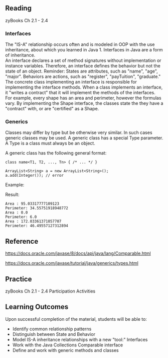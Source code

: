 ## Reading

zyBooks Ch 2.1 - 2.4


### Interfaces

The "IS-A" relationship occurs often and is modeled in OOP with the use inheritance, about which you learned in Java 1.
Interfaces in Java are a form of inheritance.  
An interface declares a set of method signatures without implementation  or instance variables. Therefore, an interface defines the behavior but not the state of an object.
Reminder: States are attributes, such as "name", "age", "major". Behaviors are actions, such as "register", "payTuition", "graduate."
The concrete class implementing an interface is responsible for implementing the interface methods.
When a class implements an interface, it "writes a contract" that it will implement the methods of the interfaces.
For example, every shape has an area and perimeter, however the formulas vary.
By implementing the Shape interface, the classes state the they have a "contract" with, or are "certified" as a Shape.

### Generics

Classes may differ by type but be otherwise very similar. In such cases generic classes may be used. 
A generic class has a special Type parameter. A Type is a class must always be an object.

A generic class has the following general format:

```
class name<T1, T2, ..., Tn> { /* ... */ }
```

```
ArrayList<String> a = new ArrayList<String>();
a.add(Integer()); // error
```


Example:

Result:

```
Area : 95.03317777109123
Perimeter: 34.55751918948772
Area : 0.0
Perimeter: 6.0
Area : 172.03361371057707
Perimeter: 46.49557127312894 
```

## Reference
https://docs.oracle.com/javase/8/docs/api/java/lang/Comparable.html

https://docs.oracle.com/javase/tutorial/java/generics/types.html

## Practice
zyBooks Ch 2.1 - 2.4 Participation Activities

## Learning Outcomes
Upon successful completion of the material, students will be able to:

* Identify common relationship patterns 
* Distinguish between State and Behavior
* Model IS-A inheritance relationships with a new "tool:" Interfaces
* Work with the Java Collections Comparable interface
* Define and work with generic methods and classes
